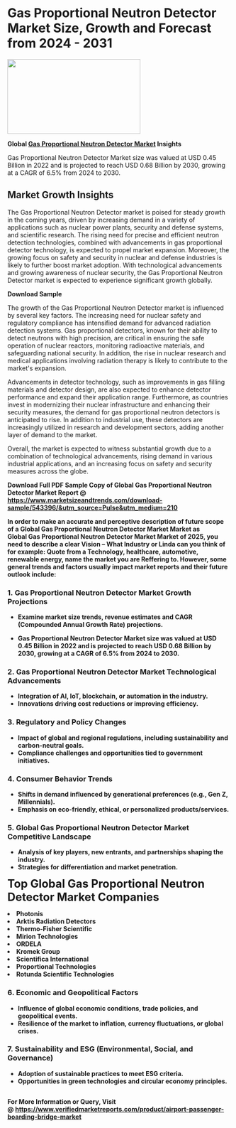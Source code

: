 <H1>Gas Proportional Neutron Detector Market Size, Growth and Forecast from 2024 - 2031</H1><img class="aligncenter size-medium wp-image-584254" src="https://thirdeyenews.in/wp-content/uploads/2024/09/Global-Market-Research-300x168.jpeg" alt="" width="300" height="168" /><p><strong>Global&nbsp;<a href="https://www.marketsizeandtrends.com/download-sample/543396/&amp;utm_source=Pulse&amp;utm_medium=210">Gas Proportional Neutron Detector Market</a> Insights</strong></p><p>Gas Proportional Neutron Detector Market size was valued at USD 0.45 Billion in 2022 and is projected to reach USD 0.68 Billion by 2030, growing at a CAGR of 6.5% from 2024 to 2030.</p><p><h2>Market Growth Insights</h2> <p>The Gas Proportional Neutron Detector market is poised for steady growth in the coming years, driven by increasing demand in a variety of applications such as nuclear power plants, security and defense systems, and scientific research. The rising need for precise and efficient neutron detection technologies, combined with advancements in gas proportional detector technology, is expected to propel market expansion. Moreover, the growing focus on safety and security in nuclear and defense industries is likely to further boost market adoption. With technological advancements and growing awareness of nuclear security, the Gas Proportional Neutron Detector market is expected to experience significant growth globally.</p> <p><strong>Download Sample</strong></p> <p>The growth of the Gas Proportional Neutron Detector market is influenced by several key factors. The increasing need for nuclear safety and regulatory compliance has intensified demand for advanced radiation detection systems. Gas proportional detectors, known for their ability to detect neutrons with high precision, are critical in ensuring the safe operation of nuclear reactors, monitoring radioactive materials, and safeguarding national security. In addition, the rise in nuclear research and medical applications involving radiation therapy is likely to contribute to the market's expansion.</p> <p>Advancements in detector technology, such as improvements in gas filling materials and detector design, are also expected to enhance detector performance and expand their application range. Furthermore, as countries invest in modernizing their nuclear infrastructure and enhancing their security measures, the demand for gas proportional neutron detectors is anticipated to rise. In addition to industrial use, these detectors are increasingly utilized in research and development sectors, adding another layer of demand to the market.</p> <p>Overall, the market is expected to witness substantial growth due to a combination of technological advancements, rising demand in various industrial applications, and an increasing focus on safety and security measures across the globe.</p> <p><strong></p><p><span class=""><strong>Download Full PDF Sample Copy of Global Gas Proportional Neutron Detector Market Report</strong> @ <a href="https://www.marketsizeandtrends.com/download-sample/543396/&amp;utm_source=Pulse&amp;utm_medium=210" target="_blank">https://www.marketsizeandtrends.com/download-sample/543396/&amp;utm_source=Pulse&amp;utm_medium=210</a></span></p><p>In order to make an accurate and perceptive description of future scope of a Global&nbsp;Gas Proportional Neutron Detector Market Market as Global&nbsp;Gas Proportional Neutron Detector Market Market of 2025, you need to describe a clear Vision &ndash; What Industry or Linda can you think of for example: Quote from a Technology, healthcare, automotive, renewable energy, name the market you are Reffering to. However, some general trends and factors usually impact market reports and their future outlook include:</p><h3>1.&nbsp;<strong>Gas Proportional Neutron Detector Market Growth Projections</strong></h3><ul><li>Examine market size trends, revenue estimates and CAGR (Compounded Annual Growth Rate) projections.</li><li><p>Gas Proportional Neutron Detector Market size was valued at USD 0.45 Billion in 2022 and is projected to reach USD 0.68 Billion by 2030, growing at a CAGR of 6.5% from 2024 to 2030.</p></li></ul><h3>2.&nbsp;<strong>Gas Proportional Neutron Detector Market Technological Advancements</strong></h3><ul><li>Integration of AI, IoT, blockchain, or automation in the industry.</li><li>Innovations driving cost reductions or improving efficiency.</li></ul><h3>3.&nbsp;<strong>Regulatory and Policy Changes</strong></h3><ul><li>Impact of global and regional regulations, including sustainability and carbon-neutral goals.</li><li>Compliance challenges and opportunities tied to government initiatives.</li></ul><h3>4.&nbsp;<strong>Consumer Behavior Trends</strong></h3><ul><li>Shifts in demand influenced by generational preferences (e.g., Gen Z, Millennials).</li><li>Emphasis on eco-friendly, ethical, or personalized products/services.</li></ul><h3>5.&nbsp;<strong>Global Gas Proportional Neutron Detector Market Competitive Landscape</strong></h3><ul><li>Analysis of key players, new entrants, and partnerships shaping the industry.</li><li>Strategies for differentiation and market penetration.</li></ul><p data-pm-slice="1 1 []"><span style="color: inherit; font-family: inherit; font-size: 25px;">Top Global Gas Proportional Neutron Detector Market Companies</span></p><div class="" data-test-id=""><p><li>Photonis</li><li> Arktis Radiation Detectors</li><li> Thermo-Fisher Scientific</li><li> Mirion Technologies</li><li> ORDELA</li><li> Kromek Group</li><li> Scientifica International</li><li> Proportional Technologies</li><li> Rotunda Scientific Technologies</li></p></div><h3>6.&nbsp;<strong>Economic and Geopolitical Factors</strong></h3><ul><li>Influence of global economic conditions, trade policies, and geopolitical events.</li><li>Resilience of the market to inflation, currency fluctuations, or global crises.</li></ul><h3>7.&nbsp;<strong>Sustainability and ESG (Environmental, Social, and Governance)</strong></h3><ul><li>Adoption of sustainable practices to meet ESG criteria.</li><li>Opportunities in green technologies and circular economy principles.</li></ul><h2><strong style="font-size: 14px;">For More Information or Query, Visit @&nbsp;</strong><a style="background-color: #ffffff; font-size: 14px;" href="https://www.marketsizeandtrends.com/report/gas-proportional-neutron-detector-market/" target="_blank">https://www.verifiedmarketreports.com/product/airport-passenger-boarding-bridge-market</a></h2>
